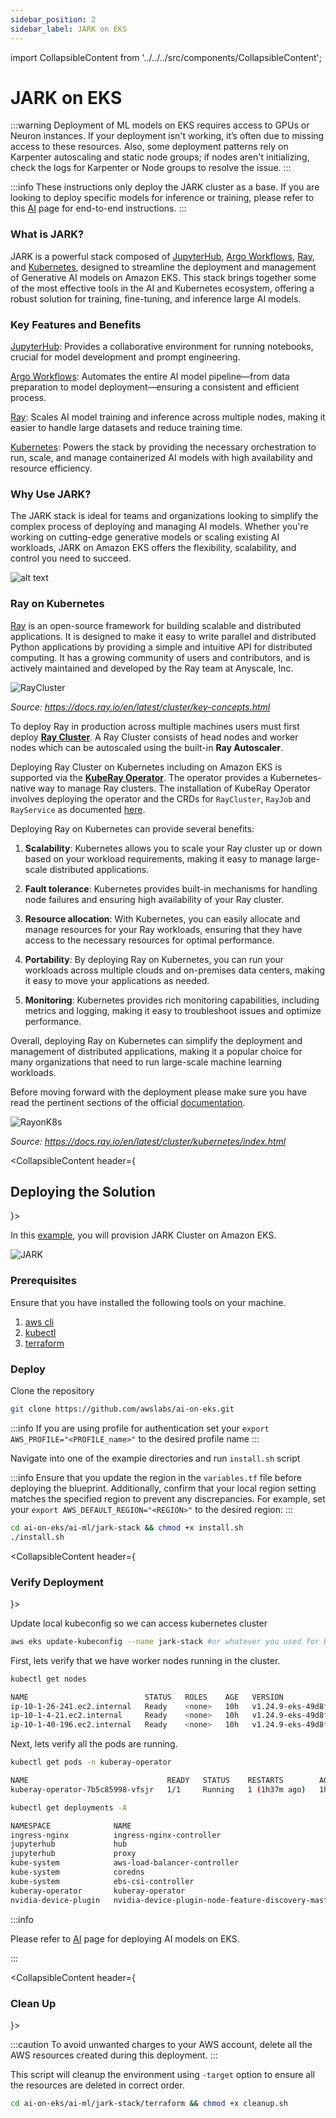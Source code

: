 ```yaml
---
sidebar_position: 2
sidebar_label: JARK on EKS
---
```

import CollapsibleContent from '../../../src/components/CollapsibleContent';

# JARK on EKS

:::warning
Deployment of ML models on EKS requires access to GPUs or Neuron instances. If your deployment isn't working, it’s often due to missing access to these resources. Also, some deployment patterns rely on Karpenter autoscaling and static node groups; if nodes aren't initializing, check the logs for Karpenter or Node groups to resolve the issue.
:::

:::info
These instructions only deploy the JARK cluster as a base. If you are looking to deploy specific models for inference or training, please refer to this [AI](https://awslabs.github.io/ai-on-eks/docs/ai) page for end-to-end instructions.
:::

### What is JARK?
JARK is a powerful stack composed of [JupyterHub](https://jupyter.org/hub), [Argo Workflows](https://github.com/argoproj/argo-workflows), [Ray](https://github.com/ray-project/ray), and [Kubernetes](https://kubernetes.io/), designed to streamline the deployment and management of Generative AI models on Amazon EKS. This stack brings together some of the most effective tools in the AI and Kubernetes ecosystem, offering a robust solution for training, fine-tuning, and inference large AI models.

### Key Features and Benefits
[JupyterHub](https://jupyter.org/hub): Provides a collaborative environment for running notebooks, crucial for model development and prompt engineering.

[Argo Workflows](https://github.com/argoproj/argo-workflows): Automates the entire AI model pipeline—from data preparation to model deployment—ensuring a consistent and efficient process.

[Ray](https://github.com/ray-project/ray): Scales AI model training and inference across multiple nodes, making it easier to handle large datasets and reduce training time.

[Kubernetes](https://kubernetes.io/): Powers the stack by providing the necessary orchestration to run, scale, and manage containerized AI models with high availability and resource efficiency.

### Why Use JARK?
The JARK stack is ideal for teams and organizations looking to simplify the complex process of deploying and managing AI models. Whether you're working on cutting-edge generative models or scaling existing AI workloads, JARK on Amazon EKS offers the flexibility, scalability, and control you need to succeed.


![alt text](img/jark.png)


### Ray on Kubernetes

[Ray](https://www.ray.io/) is an open-source framework for building scalable and distributed applications. It is designed to make it easy to write parallel and distributed Python applications by providing a simple and intuitive API for distributed computing. It has a growing community of users and contributors, and is actively maintained and developed by the Ray team at Anyscale, Inc.

![RayCluster](img/ray-cluster.svg)

*Source: https://docs.ray.io/en/latest/cluster/key-concepts.html*

To deploy Ray in production across multiple machines users must first deploy [**Ray Cluster**](https://docs.ray.io/en/latest/cluster/getting-started.html). A Ray Cluster consists of head nodes and worker nodes which can be autoscaled using the built-in **Ray Autoscaler**.

Deploying Ray Cluster on Kubernetes including on Amazon EKS is supported via the [**KubeRay Operator**](https://ray-project.github.io/kuberay/). The operator provides a Kubernetes-native way to manage Ray clusters. The installation of KubeRay Operator involves deploying the operator and the CRDs for `RayCluster`, `RayJob` and `RayService` as documented [here](https://ray-project.github.io/kuberay/deploy/helm/).

Deploying Ray on Kubernetes can provide several benefits:

1. **Scalability**: Kubernetes allows you to scale your Ray cluster up or down based on your workload requirements, making it easy to manage large-scale distributed applications.

1. **Fault tolerance**: Kubernetes provides built-in mechanisms for handling node failures and ensuring high availability of your Ray cluster.

1. **Resource allocation**: With Kubernetes, you can easily allocate and manage resources for your Ray workloads, ensuring that they have access to the necessary resources for optimal performance.

1. **Portability**: By deploying Ray on Kubernetes, you can run your workloads across multiple clouds and on-premises data centers, making it easy to move your applications as needed.

1. **Monitoring**: Kubernetes provides rich monitoring capabilities, including metrics and logging, making it easy to troubleshoot issues and optimize performance.

Overall, deploying Ray on Kubernetes can simplify the deployment and management of distributed applications, making it a popular choice for many organizations that need to run large-scale machine learning workloads.

Before moving forward with the deployment please make sure you have read the pertinent sections of the official [documentation](https://docs.ray.io/en/latest/cluster/kubernetes/index.html).

![RayonK8s](img/ray_on_kubernetes.webp)

*Source: https://docs.ray.io/en/latest/cluster/kubernetes/index.html*

<CollapsibleContent header={<h2><span>Deploying the Solution</span></h2>}>

In this [example](https://github.com/awslabs/ai-on-eks/tree/main/ai-ml/jark-stack/terraform), you will provision JARK Cluster on Amazon EKS.

![JARK](img/jark-stack.png)


### Prerequisites

Ensure that you have installed the following tools on your machine.

1. [aws cli](https://docs.aws.amazon.com/cli/latest/userguide/install-cliv2.html)
2. [kubectl](https://Kubernetes.io/docs/tasks/tools/)
3. [terraform](https://learn.hashicorp.com/tutorials/terraform/install-cli)

### Deploy

Clone the repository

```bash
git clone https://github.com/awslabs/ai-on-eks.git
```
:::info
If you are using profile for authentication
set your `export AWS_PROFILE="<PROFILE_name>"` to the desired profile name
:::

Navigate into one of the example directories and run `install.sh` script

:::info
Ensure that you update the region in the `variables.tf` file before deploying the blueprint.
Additionally, confirm that your local region setting matches the specified region to prevent any discrepancies.
For example, set your `export AWS_DEFAULT_REGION="<REGION>"` to the desired region:
:::


```bash
cd ai-on-eks/ai-ml/jark-stack && chmod +x install.sh
./install.sh
```

</CollapsibleContent>

<CollapsibleContent header={<h3><span>Verify Deployment</span></h3>}>

Update local kubeconfig so we can access kubernetes cluster

```bash
aws eks update-kubeconfig --name jark-stack #or whatever you used for EKS cluster name
```

First, lets verify that we have worker nodes running in the cluster.

```bash
kubectl get nodes
```

```bash
NAME                          STATUS   ROLES    AGE   VERSION
ip-10-1-26-241.ec2.internal   Ready    <none>   10h   v1.24.9-eks-49d8fe8
ip-10-1-4-21.ec2.internal     Ready    <none>   10h   v1.24.9-eks-49d8fe8
ip-10-1-40-196.ec2.internal   Ready    <none>   10h   v1.24.9-eks-49d8fe8
```

Next, lets verify all the pods are running.

```bash
kubectl get pods -n kuberay-operator
```

```bash
NAME                               READY   STATUS    RESTARTS        AGE
kuberay-operator-7b5c85998-vfsjr   1/1     Running   1 (1h37m ago)   1h
```

```bash
kubectl get deployments -A
```

```bash
NAMESPACE              NAME                                                 READY   UP-TO-DATE   AVAILABLE   AGE
ingress-nginx          ingress-nginx-controller                             1/1     1            1           36h
jupyterhub             hub                                                  1/1     1            1           36h
jupyterhub             proxy                                                1/1     1            1           36h
kube-system            aws-load-balancer-controller                         2/2     2            2           36h
kube-system            coredns                                              2/2     2            2           2d5h
kube-system            ebs-csi-controller                                   2/2     2            2           2d5h
kuberay-operator       kuberay-operator                                     1/1     1            1           36h
nvidia-device-plugin   nvidia-device-plugin-node-feature-discovery-master   1/1     1
```

:::info

Please refer to [AI](https://awslabs.github.io/ai-on-eks/docs/ai) page for deploying AI models on EKS.

:::

</CollapsibleContent>

<CollapsibleContent header={<h3><span>Clean Up</span></h3>}>

:::caution
To avoid unwanted charges to your AWS account, delete all the AWS resources created during this deployment.
:::

This script will cleanup the environment using `-target` option to ensure all the resources are deleted in correct order.

```bash
cd ai-on-eks/ai-ml/jark-stack/terraform && chmod +x cleanup.sh
```

</CollapsibleContent>
